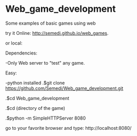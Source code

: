 # Web_game_development
Some examples of basic games using web

try it Online: http://semedi.github.io/web_games.


or local:

Dependencies:

-Only Web server to "test" any game.


Easy:

-python installed
   .$git clone https://github.com/Semedi/Web_game_development.git
   
   
   .$cd Web_game_development
   
   .$cd (directory of the game)
   
   .$python -m SimpleHTTPServer 8080
  
  
 


go to your favorite browser and type:
   http://localhost:8080/
  
